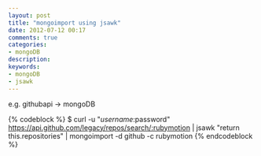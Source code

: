 ```yaml
---
layout: post
title: "mongoimport using jsawk"
date: 2012-07-12 00:17
comments: true
categories: 
- mongoDB
description: 
keywords: 
- mongoDB
- jsawk
---
```


e.g. githubapi -> mongoDB

{% codeblock %}
$ curl -u "$username:$password" https://api.github.com/legacy/repos/search/:rubymotion | jsawk "return this.repositories" | mongoimport -d github -c rubymotion
{% endcodeblock %}
